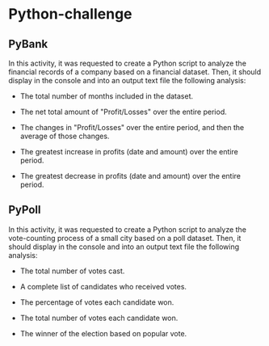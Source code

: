 # Python-challenge

## PyBank

In this activity, it was requested to create a Python script to analyze the financial records of a company based on a financial dataset. Then, it should display in the console and into an output text file the following analysis:

* The total number of months included in the dataset.

* The net total amount of "Profit/Losses" over the entire period.

* The changes in "Profit/Losses" over the entire period, and then the average of those changes.

* The greatest increase in profits (date and amount) over the entire period.

* The greatest decrease in profits (date and amount) over the entire period.


## PyPoll 

In this activity, it was requested to create a Python script to analyze the vote-counting process of a small city based on a poll dataset. Then, it should display in the console and into an output text file the following analysis:

* The total number of votes cast.

* A complete list of candidates who received votes.

* The percentage of votes each candidate won.

* The total number of votes each candidate won.

* The winner of the election based on popular vote.








